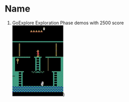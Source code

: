 # Name

1. GoExplore Exploration Phase demos with 2500 score <br>
![1](https://github.com/Hauf3n/master_thesis/blob/main/goexplore/robustification/demos/2500_5_demos/demo0.gif))<br><br>
